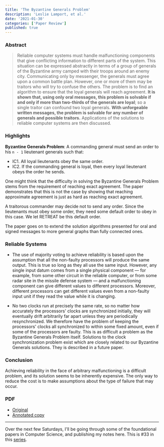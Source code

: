 ```yaml
---
title: 'The Byzantine Generals Problem'
description: 'Leslie Lamport, et al.'
date: '2021-01-30'
categories: ['Paper Review']
published: true
---
```


### Abstract

> Reliable computer systems must handle malfunctioning components that give conflicting information to different parts of the system. This situation can be expressed abstractly in terms of a group of generals of the Byzantine army camped with their troops around an enemy city. Communicating only by messenger, the generals must agree upon a common battle plan. However, one or more of them may be traitors who will try to confuse the others. The problem is to find an algorithm to ensure that the loyal generals will reach agreement. **It is shown that, using only oral messages, this problem is solvable if and only if more than two-thirds of the generals are loyal**; so a single traitor can confound two loyal generals. **With unforgeable written messages, the problem is solvable for any number of generals and possible traitors.** Applications of the solutions to reliable computer systems are then discussed.

### Highlights

**Byzantine Generals Problem**: A commanding general must send an order to his `n - 1` lieutenant generals such that:
- IC1. All loyal lieutenants obey the same order.
- IC2. If the commanding general is loyal, then every loyal lieutenant obeys the order he sends.

One might think that the difficulty in solving the Byzantine Generals Problem stems from the requirement of reaching exact agreement. The paper demonstrates that this is not the case by showing that reaching approximate agreement is just as hard as reaching exact agreement.

A traitorous commander may decide not to send any order. Since the lieutenants must obey some order, they need some default order to obey in this case. We let RETREAT be this default order.

The paper goes on to extend the solution algorithms presented for oral and signed messages to more general graphs than fully connected ones.

### Reliable Systems

- The use of majority voting to achieve reliability is based upon the assumption that all the non-faulty processors will produce the same output. This is true so long as they all use the same input. However, any single input datum comes from a single physical component — for example, from some other circuit in the reliable computer, or from some radar site in the missile defense system — and a malfunctioning component can give different values to different processors. Moreover, different processors can get different values even from a non-faulty input unit if they read the value while it is changing.

- No two clocks run at precisely the same rate, so no matter how accurately the processors' clocks are synchronized initially, they will eventually drift arbitrarily far apart unless they are periodically resynchronized. We therefore have the problem of keeping the processors' clocks all synchronized to within some fixed amount, even if some of the processors are faulty. This is as difficult a problem as the Byzantine Generals Problem itself. Solutions to the clock synchronization problem exist which are closely related to our Byzantine Generals solutions. They is described in a future paper.

### Conclusion

Achieving reliability in the face of arbitrary malfunctioning is a difficult problem, and its solution seems to be inherently expensive. The only way to reduce the cost is to make assumptions about the type of failure that may occur.

### PDF

* [Original](https://people.eecs.berkeley.edu/~luca/cs174/byzantine.pdf)
* [Annotated copy](/assets/blog/byzantine/byzantine-annotated.pdf)

---
Over the next few Saturdays, I'll be going through some of the foundational papers in Computer Science, and publishing my notes here. This is #33 in this [series](https://anantjain.dev/#paper-reviews).

